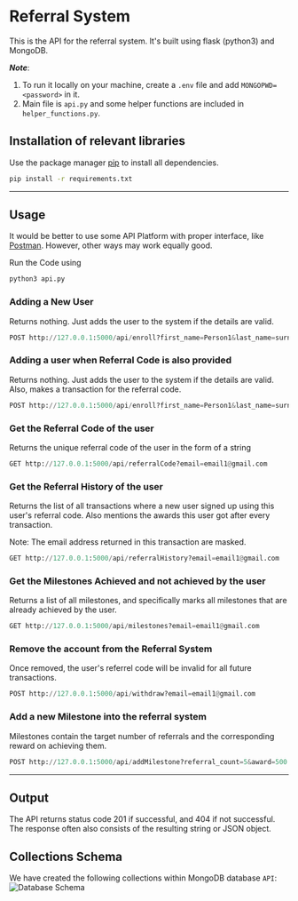 # Referral System

This is the API for the referral system. It's built using flask (python3) and MongoDB.

___Note___: 
1. To run it locally on your machine, create a ```.env``` file and add ```MONGOPWD=<password>``` in it.
2. Main file is ```api.py``` and some helper functions are included in ```helper_functions.py```.

## Installation of relevant libraries

Use the package manager [pip](https://pip.pypa.io/en/stable/) to install all dependencies.

```bash
pip install -r requirements.txt
```
***
## Usage

It would be better to use some API Platform with proper interface, like [Postman](https://www.postman.com/downloads/). However, other ways may work equally good.

Run the Code using
```bash
python3 api.py
```

### Adding a New User
Returns nothing. Just adds the user to the system if the details are valid.
```python
POST http://127.0.0.1:5000/api/enroll?first_name=Person1&last_name=surname&email=email1@gmail.com&password=MyPassword&phone_number=9999999999
```

### Adding a user when Referral Code is also provided
Returns nothing. Just adds the user to the system if the details are valid. Also, makes a transaction for the referral code.
```python
POST http://127.0.0.1:5000/api/enroll?first_name=Person1&last_name=surname&email=email1@gmail.com&password=MyPassword&phone_number=9999999999&referred_by=a71ec160-6aca-412c-830a-0c1606a1501d
```

### Get the Referral Code of the user
Returns the unique referral code of the user in the form of a string
```python
GET http://127.0.0.1:5000/api/referralCode?email=email1@gmail.com
```

### Get the Referral History of the user
Returns the list of all transactions where a new user signed up using this user's referral code. Also mentions the awards this user got after every transaction. 

Note: The email address returned in this transaction are masked.
```python
GET http://127.0.0.1:5000/api/referralHistory?email=email1@gmail.com
```

### Get the Milestones Achieved and not achieved by the user
Returns a list of all milestones, and specifically marks all milestones that are already achieved by the user.
```python
GET http://127.0.0.1:5000/api/milestones?email=email1@gmail.com
```

### Remove the account from the Referral System
Once removed, the user's referrel code will be invalid for all future transactions.
```python
POST http://127.0.0.1:5000/api/withdraw?email=email1@gmail.com
```

### Add a new Milestone into the referral system
Milestones contain the target number of referrals and the corresponding reward on achieving them.
```python
POST http://127.0.0.1:5000/api/addMilestone?referral_count=5&award=500
```
***
## Output
The API returns status code 201 if successful, and 404 if not successful. The response often also consists of the resulting string or JSON object.

## Collections Schema

We have created the following collections within MongoDB database ```API```:
![Database Schema](https://github.com/sak1sham/Referral-System/blob/main/Explanation/Schema%20Planning.png)
